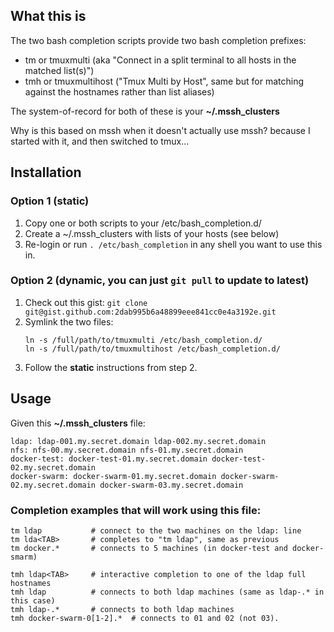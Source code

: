 ## What this is
The two bash completion scripts provide two bash completion prefixes: 
* tm or tmuxmulti (aka "Connect in a split terminal to all hosts in the matched list(s)")
* tmh or tmuxmultihost ("Tmux Multi by Host", same but for matching against the hostnames rather than list aliases)

The system-of-record for both of these is your **~/.mssh_clusters**

Why is this based on mssh when it doesn't actually use mssh?  because I started with it, and then switched to tmux...

## Installation
### Option 1 (static)
1. Copy one or both scripts to your /etc/bash_completion.d/
2. Create a ~/.mssh_clusters with lists of your hosts (see below)
3. Re-login or run `. /etc/bash_completion` in any shell you want to use this in.

### Option 2 (dynamic, you can just `git pull` to update to latest)
1. Check out this gist: 
    `git clone git@gist.github.com:2dab995b6a48899eee841cc0e4a3192e.git`
2. Symlink the two files: 
    ```
    ln -s /full/path/to/tmuxmulti /etc/bash_completion.d/
    ln -s /full/path/to/tmuxmultihost /etc/bash_completion.d/
3. Follow the **static** instructions from step 2.

## Usage

Given this **~/.mssh_clusters** file:

    ldap: ldap-001.my.secret.domain ldap-002.my.secret.domain
    nfs: nfs-00.my.secret.domain nfs-01.my.secret.domain
    docker-test: docker-test-01.my.secret.domain docker-test-02.my.secret.domain
    docker-swarm: docker-swarm-01.my.secret.domain docker-swarm-02.my.secret.domain docker-swarm-03.my.secret.domain

### Completion examples that will work using this file:
```
tm ldap           # connect to the two machines on the ldap: line
tm lda<TAB>       # completes to "tm ldap", same as previous
tm docker.*       # connects to 5 machines (in docker-test and docker-smarm)

tmh ldap<TAB>     # interactive completion to one of the ldap full hostnames
tmh ldap          # connects to both ldap machines (same as ldap-.* in this case)
tmh ldap-.*       # connects to both ldap machines 
tmh docker-swarm-0[1-2].*  # connects to 01 and 02 (not 03).
```
